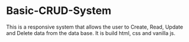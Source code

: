 # Basic-CRUD-System
This is a responsive system that allows the user to Create, Read, Update and Delete data from the data base. It is build html, css and vanilla js. 
